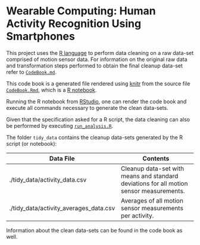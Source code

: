 # Wearable Computing: Human Activity Recognition Using Smartphones

This project uses the [R language](https://www.r-project.org/about.html) to perform data cleaning on a raw data-set comprised of motion sensor data. For information on the original raw data and transformation steps performed to obtain the final cleanup data-set refer to [`CodeBook.md`](./CodeBook.md).

This code book is a generated file rendered using [knitr](https://yihui.name/knitr/) from the source file [`CodeBook.Rmd`](./CodeBook.Rmd), which is a [R notebook](http://rmarkdown.rstudio.com/r_notebooks.html).

Running the R notebook from [RStudio](https://www.rstudio.com/), one can render the code book and execute all commands necessary to generate the clean data-sets.

Given that the specification asked for a R script, the data cleaning can also be performed by executing [`run_analysis.R`](./run_analysis.R).

The folder `tidy_data` contains the cleanup data-sets generated by the R script (or notebook):

|Data File                             |Contents                                                                               |
|--------------------------------------|---------------------------------------------------------------------------------------|
|./tidy_data/activity_data.csv         |Cleanup data-set with means and standard deviations for all motion sensor measurements.|
|./tidy_data/activity_averages_data.csv|Averages of all motion sensor measurements per  activity.                              |

Information about the clean data-sets can be found in the code book as well.
